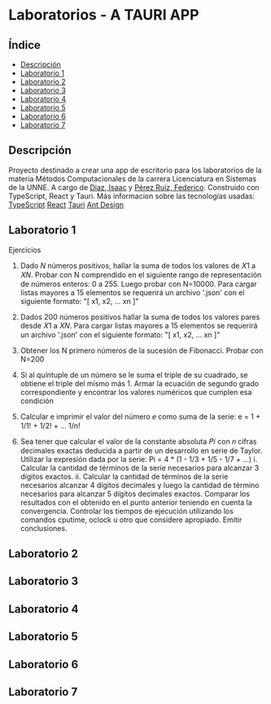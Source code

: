 # Laboratorios - A TAURI APP

## Índice
- [Descripción](#descripción)
- [Laboratorio 1](#laboratorio1)
- [Laboratorio 2](#laboratorio2)
- [Laboratorio 3](#laboratorio3)
- [Laboratorio 4](#laboratorio4)
- [Laboratorio 5](#laboratorio5)
- [Laboratorio 6](#laboratorio6)
- [Laboratorio 7](#laboratorio7)
## Descripción

Proyecto destinado a crear una app de escritorio para los laboratorios de la materia Métodos Computacionales de la carrera Licenciatura en Sistemas
de la UNNE. A cargo de [Diaz, Isaac](https://github.com/IsaacDiaz211) y [Pérez Ruíz, Federico](https://github.com/Fede-Code-007).
Construido con TypeScript, React y Tauri.
Más informacíon sobre las tecnologías usadas:
[TypeScript](https://www.typescriptlang.org/)
[React](https://es.react.dev/)
[Tauri](https://tauri.app/)
[Ant Design](https://ant.design/)

## Laboratorio 1
Ejercicios 
1. Dado 𝑁 números positivos, hallar la suma de todos los valores de 𝑋1 a 𝑋𝑁. Probar con N 
comprendido en el siguiente rango de representación de números enteros: 0 a 255. 
Luego probar con N=10000.
  Para cargar listas mayores a 15 elementos se requerirá un archivo '.json' con el siguiente formato:
"[
  x1,
  x2,
  ...
  xn
]"

2. Dados 200 números positivos hallar la suma de todos los valores pares desde 𝑋1 a 𝑋𝑁.
   Para cargar listas mayores a 15 elementos se requerirá un archivo '.json' con el siguiente formato:
"[
  x1,
  x2,
  ...
  xn
]"

3. Obtener los N primero números de la sucesión de Fibonacci. Probar con N=200

4. Si al quíntuple de un número se le suma el triple de su cuadrado, se obtiene el triple del 
mismo más 1. Armar la ecuación de segundo grado correspondiente y encontrar los 
valores numéricos que cumplen esa condición

5. Calcular e imprimir el valor del número 𝑒 como suma de la serie:
   e = 1 + 1/1! + 1/2! + ... 1/n!

6. Sea tener que calcular el valor de la constante absoluta 𝑃𝑖 con 𝑛 cifras decimales exactas 
deducida a partir de un desarrollo en serie de Taylor. Utilizar la expresión dada por la 
serie:
  Pi = 4 * (1 - 1/3 + 1/5 - 1/7 + ...)
  i. Calcular la cantidad de términos de la serie necesarios para alcanzar 3 dígitos 
  exactos. 
  ii. Calcular la cantidad de términos de la serie necesarios alcanzar 4 dígitos decimales 
  y luego la cantidad de término necesarios para alcanzar 5 dígitos decimales exactos. 
  Comparar los resultados con el obtenido en el punto anterior teniendo en cuenta 
  la convergencia. Controlar los tiempos de ejecución utilizando los comandos cputime, 
  oclock u otro que considere apropiado. Emitir conclusiones. 

## Laboratorio 2
## Laboratorio 3
## Laboratorio 4
## Laboratorio 5
## Laboratorio 6
## Laboratorio 7
